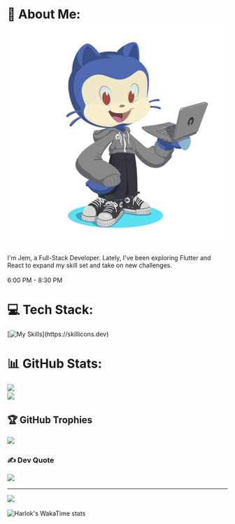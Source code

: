 # 💫 About Me: ![image alt](https://github.com/jmsjcmc/jmsjcmc/blob/6b1549ef0c102ef91d0b22a5cdf600beed97fe93/octocat-1735725405617.png)
I'm Jem, a Full-Stack Developer. Lately, I've been exploring Flutter and React to expand my skill set and take on new challenges.
<br></br>
6:00 PM - 8:30 PM 


# 💻 Tech Stack:
 [![My Skills](https://skillicons.dev/icons?i=alpinejs,angular,cs,cloudflare,css,django,docker,dotnet,express,firebase,flutter,git,html,js,jquery,laravel,less,mongodb,mysql,nextjs,nodejs,php,postgres,react,sass,spring,sqlite,tailwind,ts,vite,wordpress,)](https://skillicons.dev)
# 📊 GitHub Stats:
![](https://github-readme-streak-stats.herokuapp.com/?user=jmsjcmc&theme=dracula&hide_border=false)<br/>
![](https://github-readme-stats.vercel.app/api/top-langs/?username=jmsjcmc&theme=dracula&count=10&hide_border=false&include_all_commits=true&count_private=true&layout=compact)

## 🏆 GitHub Trophies
![](https://github-profile-trophy.vercel.app/?username=jmsjcmc&theme=dracula&no-frame=false&no-bg=false&margin-w=4)

### ✍️ Dev Quote
![](https://quotes-github-readme.vercel.app/api?type=horizontal&theme=merko)

---
[![](https://visitcount.itsvg.in/api?id=jmsjcmc&icon=5&color=0)](https://visitcount.itsvg.in)

![Harlok's WakaTime stats](https://github-readme-stats.vercel.app/api/wakatime?username=jmsjcmc\&layout=compact)

<!-- Proudly created with GPRM ( https://gprm.itsvg.in ) -->
